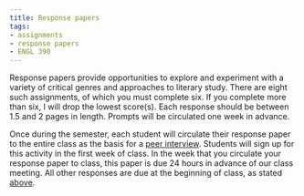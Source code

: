 ```yaml
---
title: Response papers
tags:
- assignments
- response papers
- ENGL 390
---
```


Response papers provide opportunities to explore and experiment with a variety of critical genres and approaches to literary study.
There are eight such assignments, of which you must complete six.
If you complete more than six, I will drop the lowest score(s).
Each response should be between 1.5 and 2 pages in length.
Prompts will be circulated one week in advance.
<!--
topics:
- translation to a language other than English
- response to scholarship and criticism
- annotation
- comparison of texts
-->

Once during the semester, each student will circulate their response paper to the entire class as the basis for a [peer interview](#peer-interview).
Students will sign up for this activity in the first week of class.
In the week that you circulate your response paper to class, this paper is due 24 hours in advance of our class meeting.
All other responses are due at the beginning of class, as stated [above](#formal-writing).
